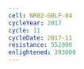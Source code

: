 ```yaml
---
cell: NR02-GOLF-04
cycleYear: 2017
cycle: 11
cycleDate: 2017-11
resistance: 552000
enlightened: 393000 
---
```

      